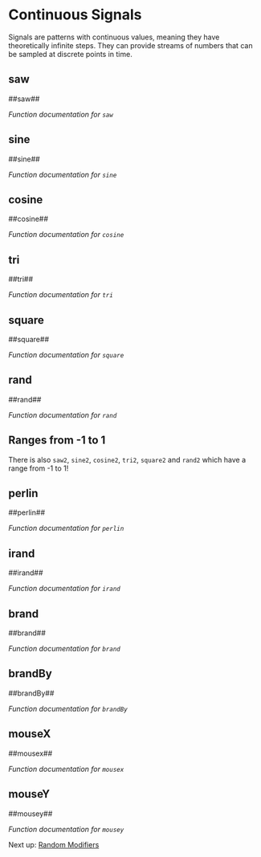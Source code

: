 # Continuous Signals

Signals are patterns with continuous values, meaning they have theoretically infinite steps.
They can provide streams of numbers that can be sampled at discrete points in time.

## saw

##saw##

*Function documentation for `saw`*

## sine

##sine##

*Function documentation for `sine`*

## cosine

##cosine##

*Function documentation for `cosine`*

## tri

##tri##

*Function documentation for `tri`*

## square

##square##

*Function documentation for `square`*

## rand

##rand##

*Function documentation for `rand`*

## Ranges from -1 to 1

There is also `saw2`, `sine2`, `cosine2`, `tri2`, `square2` and `rand2` which have a range from -1 to 1!

## perlin

##perlin##

*Function documentation for `perlin`*

## irand

##irand##

*Function documentation for `irand`*

## brand

##brand##

*Function documentation for `brand`*

## brandBy

##brandBy##

*Function documentation for `brandBy`*

## mouseX

##mousex##

*Function documentation for `mousex`*

## mouseY

##mousey##

*Function documentation for `mousey`*

Next up: [Random Modifiers](/learn/random-modifiers)